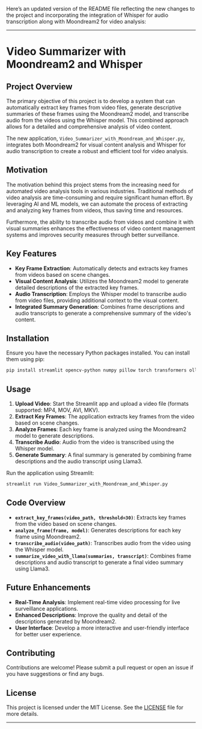 Here’s an updated version of the README file reflecting the new changes to the project and incorporating the integration of Whisper for audio transcription along with Moondream2 for video analysis:

---

# Video Summarizer with Moondream2 and Whisper

## Project Overview

The primary objective of this project is to develop a system that can automatically extract key frames from video files, generate descriptive summaries of these frames using the Moondream2 model, and transcribe audio from the videos using the Whisper model. This combined approach allows for a detailed and comprehensive analysis of video content.

The new application, `Video_Summarizer_with_Moondream_and_Whisper.py`, integrates both Moondream2 for visual content analysis and Whisper for audio transcription to create a robust and efficient tool for video analysis.

## Motivation

The motivation behind this project stems from the increasing need for automated video analysis tools in various industries. Traditional methods of video analysis are time-consuming and require significant human effort. By leveraging AI and ML models, we can automate the process of extracting and analyzing key frames from videos, thus saving time and resources.

Furthermore, the ability to transcribe audio from videos and combine it with visual summaries enhances the effectiveness of video content management systems and improves security measures through better surveillance.

## Key Features

- **Key Frame Extraction**: Automatically detects and extracts key frames from videos based on scene changes.
- **Visual Content Analysis**: Utilizes the Moondream2 model to generate detailed descriptions of the extracted key frames.
- **Audio Transcription**: Employs the Whisper model to transcribe audio from video files, providing additional context to the visual content.
- **Integrated Summary Generation**: Combines frame descriptions and audio transcripts to generate a comprehensive summary of the video's content.

## Installation

Ensure you have the necessary Python packages installed. You can install them using pip:

```bash
pip install streamlit opencv-python numpy pillow torch transformers ollama moviepy whisper
```

## Usage

1. **Upload Video**: Start the Streamlit app and upload a video file (formats supported: MP4, MOV, AVI, MKV).
2. **Extract Key Frames**: The application extracts key frames from the video based on scene changes.
3. **Analyze Frames**: Each key frame is analyzed using the Moondream2 model to generate descriptions.
4. **Transcribe Audio**: Audio from the video is transcribed using the Whisper model.
5. **Generate Summary**: A final summary is generated by combining frame descriptions and the audio transcript using Llama3.

Run the application using Streamlit:

```bash
streamlit run Video_Summarizer_with_Moondream_and_Whisper.py
```

## Code Overview

- **`extract_key_frames(video_path, threshold=30)`**: Extracts key frames from the video based on scene changes.
- **`analyze_frame(frame, model)`**: Generates descriptions for each key frame using Moondream2.
- **`transcribe_audio(video_path)`**: Transcribes audio from the video using the Whisper model.
- **`summarize_video_with_llama(summaries, transcript)`**: Combines frame descriptions and audio transcript to generate a final video summary using Llama3.

## Future Enhancements

- **Real-Time Analysis**: Implement real-time video processing for live surveillance applications.
- **Enhanced Descriptions**: Improve the quality and detail of the descriptions generated by Moondream2.
- **User Interface**: Develop a more interactive and user-friendly interface for better user experience.

## Contributing

Contributions are welcome! Please submit a pull request or open an issue if you have suggestions or find any bugs.

## License

This project is licensed under the MIT License. See the [LICENSE](LICENSE) file for more details.

---
